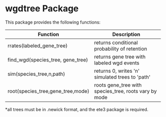 # wgdtree Package

This package provides the following functions:


Function | Description
-------- | -----------
rrates(labeled_gene_tree) |  returns conditional probability of retention
find_wgd(species_tree, gene_tree) |  returns gene tree with labeled wgd events
sim(species_tree,n,path) | returns 0, writes 'n' simulated trees to 'path'
root(species_tree,gene_tree,mode) | roots gene_tree with species_tree, roots vary by mode
       
        
*all trees must be in .newick format, and the ete3 package is required.
